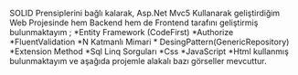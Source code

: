 SOLID Prensiplerini bağlı kalarak,
Asp.Net Mvc5 Kullanarak geliştirdiğim Web Projesinde hem Backend hem de Frontend tarafını geliştirmiş bulunmaktayım ;
*Entity Framework (CodeFirst) *Authorize *FluentValidation *N Katmanlı Mimari * DesingPattern(GenericRepository) *Extension Method *Sql Linq Sorguları *Css *JavaScript *Html kullanmış bulunmaktayım ve aşağıda projemle alakalı bazı görseller mevcuttur.
